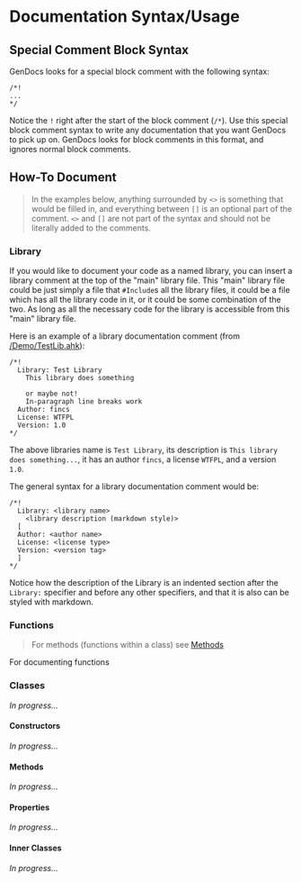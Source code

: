 Documentation Syntax/Usage
==========================

Special Comment Block Syntax
----------------------------

GenDocs looks for a special block comment with the following syntax:

```
/*!
...
*/
```

Notice the `!` right after the start of the block comment (`/*`). Use this special block comment syntax to write any documentation that you want GenDocs to pick up on. GenDocs looks for block comments in this format, and ignores normal block comments. 

How-To Document
---------------

> In the examples below, anything surrounded by `<>` is something that would be filled in, and everything between `[]` is an optional part of the comment. `<>` and `[]` are not part of the syntax and should not be literally added to the comments.

### Library

If you would like to document your code as a named library, you can insert a library comment at the top of the "main" library file. This "main" library file could be just simply a file that `#Include`s all the library files, it could be a file which has all the library code in it, or it could be some combination of the two. As long as all the necessary code for the library is accessible from this "main" library file.

Here is an example of a library documentation comment (from [/Demo/TestLib.ahk](/Demo/TestLib.ahk)):

```
/*!
  Library: Test Library
    This library does something

    or maybe not!
    In-paragraph line breaks work
  Author: fincs
  License: WTFPL
  Version: 1.0
*/
```

The above libraries name is `Test Library`, its description is `This library does something...`, it has an author `fincs`, a license `WTFPL`, and a version `1.0`.

The general syntax for a library documentation comment would be:

```
/*!
  Library: <library name>
    <library description (markdown style)>
  [
  Author: <author name>
  License: <license type>
  Version: <version tag>
  ]
*/
```

 Notice how the description of the Library is an indented section after the `Library:` specifier and before any other specifiers, and that it is also can be styled with markdown. 

### Functions

> For methods (functions within a class) see [Methods](#Methods)

For documenting functions 


### Classes

*In progress...*

#### Constructors

*In progress...*

#### Methods

*In progress...*

#### Properties

*In progress...*

#### Inner Classes

*In progress...*


